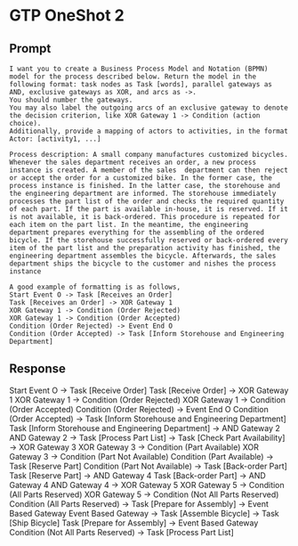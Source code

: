 # GTP OneShot 2

## Prompt 

    I want you to create a Business Process Model and Notation (BPMN) model for the process described below. Return the model in the following format: task nodes as Task [words], parallel gateways as AND, exclusive gateways as XOR, and arcs as ->.
    You should number the gateways. 
    You may also label the outgoing arcs of an exclusive gateway to denote the decision criterion, like XOR Gateway 1 -> Condition (action choice). 
    Additionally, provide a mapping of actors to activities, in the format Actor: [activity1, ...]

    Process description: A small company manufactures customized bicycles. Whenever the sales department receives an order, a new process instance is created. A member of the sales  department can then reject or accept the order for a customized bike. In the former case, the process instance is finished. In the latter case, the storehouse and the engineering department are informed. The storehouse immediately processes the part list of the order and checks the required quantity of each part. If the part is available in-house, it is reserved. If it is not available, it is back-ordered. This procedure is repeated for each item on the part list. In the meantime, the engineering department prepares everything for the assembling of the ordered bicycle. If the storehouse successfully reserved or back-ordered every item of the part list and the preparation activity has finished, the engineering department assembles the bicycle. Afterwards, the sales department ships the bicycle to the customer and nishes the process instance

    A good example of formatting is as follows,
    Start Event O -> Task [Receives an Order]
    Task [Receives an Order] -> XOR Gateway 1
    XOR Gateway 1 -> Condition (Order Rejected)
    XOR Gateway 1 -> Condition (Order Accepted)
    Condition (Order Rejected) -> Event End O
    Condition (Order Accepted) -> Task [Inform Storehouse and Engineering Department]

## Response
Start Event O -> Task [Receive Order]
Task [Receive Order] -> XOR Gateway 1
XOR Gateway 1 -> Condition (Order Rejected)
XOR Gateway 1 -> Condition (Order Accepted)
Condition (Order Rejected) -> Event End O
Condition (Order Accepted) -> Task [Inform Storehouse and Engineering Department]
Task [Inform Storehouse and Engineering Department] -> AND Gateway 2
AND Gateway 2 -> Task [Process Part List] -> Task [Check Part Availability] -> XOR Gateway 3
XOR Gateway 3 -> Condition (Part Available)
XOR Gateway 3 -> Condition (Part Not Available)
Condition (Part Available) -> Task [Reserve Part]
Condition (Part Not Available) -> Task [Back-order Part]
Task [Reserve Part] -> AND Gateway 4
Task [Back-order Part] -> AND Gateway 4
AND Gateway 4 -> XOR Gateway 5
XOR Gateway 5 -> Condition (All Parts Reserved)
XOR Gateway 5 -> Condition (Not All Parts Reserved)
Condition (All Parts Reserved) -> Task [Prepare for Assembly] -> Event Based Gateway
Event Based Gateway -> Task [Assemble Bicycle] -> Task [Ship Bicycle]
Task [Prepare for Assembly] -> Event Based Gateway
Condition (Not All Parts Reserved) -> Task [Process Part List]